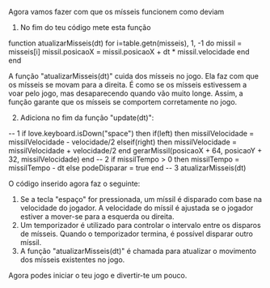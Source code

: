 
Agora vamos fazer com que os mísseis funcionem como deviam

1. No fim do teu código mete esta função

function atualizarMisseis(dt)
  for i=table.getn(misseis), 1, -1 do
    missil = misseis[i]
    missil.posicaoX = missil.posicaoX + dt * missil.velocidade
  end
end

A função "atualizarMisseis(dt)" cuida dos mísseis no jogo. Ela faz com que os mísseis se movam para a direita. É como se os mísseis estivessem a voar pelo jogo, mas desaparecendo quando vão muito longe. Assim, a função garante que os mísseis se comportem corretamente no jogo.

2. Adiciona no fim da função "update(dt)":

-- 1
if love.keyboard.isDown("space") then
    if(left) then
      missilVelocidade = missilVelocidade - velocidade/2
    elseif(right) then
      missilVelocidade = missilVelocidade + velocidade/2
    end
    gerarMissil(posicaoX + 64, posicaoY + 32, missilVelocidade)
  end
-- 2
if missilTempo > 0 then
  missilTempo = missilTempo - dt
else
  podeDisparar = true
end
-- 3
atualizarMisseis(dt)

O código inserido agora faz o seguinte:
1. Se a tecla "espaço" for pressionada, um míssil é disparado com base na velocidade do jogador. A velocidade do míssil é ajustada se o jogador estiver a mover-se para a esquerda ou direita.
2. Um temporizador é utilizado para controlar o intervalo entre os disparos de mísseis. Quando o temporizador termina, é possível disparar outro míssil.
3. A função "atualizarMisseis(dt)" é chamada para atualizar o movimento dos mísseis existentes no jogo.

Agora podes iniciar o teu jogo e divertir-te um pouco.
